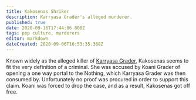 ```yaml
---
title: Kakosenas Shriker
description: Karryasa Grader's alleged murderer.
published: true
date: 2020-09-16T17:44:06.808Z
tags: pop culture, murderers
editor: markdown
dateCreated: 2020-09-06T16:53:35.368Z
---
```


Known widely as the alleged killer of [Karryasa Grader](/characters/karryasa-grader), Kakosenas seems to fit the very definition of a criminal. She was accused by Koani Grader of opening a one way portal to the Nothing, which Karryasa Grader was then consumed by. Unfortunately no proof was procured in order to support this claim. Koani was forced to drop the case, and as a result, Kakosenas got off free.